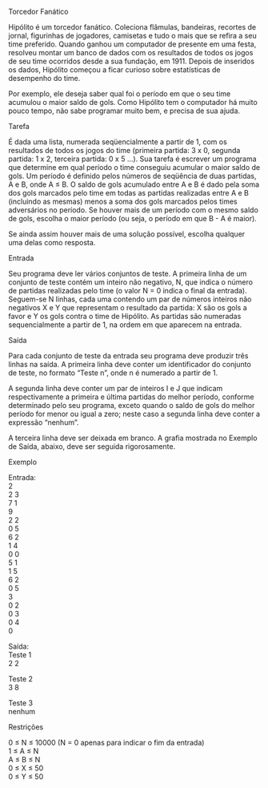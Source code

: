 Torcedor Fanático

Hipólito é um torcedor fanático. Coleciona flâmulas, bandeiras, recortes de jornal, figurinhas de jogadores, camisetas e tudo o mais que se refira a seu time preferido. Quando ganhou um computador de presente em uma festa, resolveu montar um banco de dados com os resultados de todos os jogos de seu time ocorridos desde a sua fundação, em 1911. Depois de inseridos os dados, Hipólito começou a ficar curioso sobre estatísticas de desempenho do time.

Por exemplo, ele deseja saber qual foi o período em que o seu time acumulou o maior saldo de gols. Como Hipólito tem o computador há muito pouco tempo, não sabe programar muito bem, e precisa de sua ajuda.

Tarefa

É dada uma lista, numerada seqüencialmente a partir de 1, com os resultados de todos os jogos do time (primeira partida: 3 x 0, segunda partida: 1 x 2, terceira partida: 0 x 5 ...). Sua tarefa é escrever um programa que determine em qual período o time conseguiu acumular o maior saldo de gols. Um período é definido pelos números de seqüência de duas partidas, A e B, onde A ≤ B. O saldo de gols acumulado entre A e B é dado pela soma dos gols marcados pelo time em todas as partidas realizadas entre A e B (incluindo as mesmas) menos a soma dos gols marcados pelos times adversários no período. Se houver mais de um período com o mesmo saldo de gols, escolha o maior período (ou seja, o período em que B - A é maior).

Se ainda assim houver mais de uma solução possível, escolha qualquer uma delas como resposta.

Entrada

Seu programa deve ler vários conjuntos de teste. A primeira linha de um conjunto de teste contém um inteiro não negativo, N, que indica o número de partidas realizadas pelo time (o valor N = 0 indica o final da entrada). Seguem-se N linhas, cada uma contendo um par de números inteiros não negativos X e Y que representam o resultado da partida: X são os gols a favor e Y os gols contra o time de Hipólito. As partidas são numeradas sequencialmente a partir de 1, na ordem em que aparecem na entrada.

Saída

Para cada conjunto de teste da entrada seu programa deve produzir três linhas na saída. A primeira linha deve conter um identificador do conjunto de teste, no formato “Teste n”, onde n é numerado a partir de 1.

A segunda linha deve conter um par de inteiros I e J que indicam respectivamente a primeira e última partidas do melhor período, conforme determinado pelo seu programa, exceto quando o saldo de gols do melhor período for menor ou igual a zero; neste caso a segunda linha deve conter a expressão “nenhum”.

A terceira linha deve ser deixada em branco. A grafia mostrada no Exemplo de Saída, abaixo, deve ser seguida rigorosamente.

Exemplo

Entrada: <br>
2 <br>
2 3 <br>
7 1 <br>
9 <br>
2 2 <br>
0 5 <br>
6 2 <br>
1 4 <br>
0 0 <br>
5 1 <br>
1 5 <br>
6 2 <br>
0 5 <br>
3 <br>
0 2 <br>
0 3 <br>
0 4 <br>
0 <br>

Saída: <br>
Teste 1 <br>
2 2 <br>

Teste 2 <br>
3 8 <br>

Teste 3 <br>
nenhum <br>


Restrições <br>

0 ≤ N ≤ 10000 (N = 0 apenas para indicar o fim da entrada) <br>
1 ≤ A ≤ N <br>
A ≤ B ≤ N <br>
0 ≤ X ≤ 50 <br>
0 ≤ Y ≤ 50 <br>
